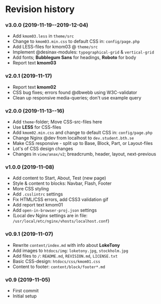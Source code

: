 # Revision history

### v3.0.0 (2019-11-19--2019-12-04)
* Add `kmom03.less` in `theme/src`
* Change to `kmom03.min.css` to default CSS in: `config/page.php`
* Add LESS-files for kmom03 @ `theme/src`
* Implement @desinax-modules: `typographical-grid` & `vertical-grid`
* Add fonts; **Bubblegum Sans** for headings, **Roboto** for body
* Report text **kmom03**

### v2.0.1 (2019-11-17)
* Report text **kmom02**
* CSS bug fixes; errors found @dbwebb using W3C-validator
* Clean up responsive media-queries; don't use example query

### v2.0.0 (2019-11-13--16)
* Add `theme`-folder; Move CSS-src-files here
* Use **LESS** for CSS-files
* Add `kmom02.min.css` and change to default CSS in: `config/page.php`
* Change Nginx @dev from localhost to `dev.student.bth.se`
* Make CSS responsive - split up to Base, Block, Part, or Layout-files
* Lot's of CSS design changes
* Changes in `view/anax/v2`; breadcrumb, header, layout, next-previous

### v1.0.0 (2019-11-08)
* Add content to Start, About, Test (new page)
* Style & content to blocks: Navbar, Flash, Footer
* More CSS styling
* Add `.csslintrc` settings
* Fix HTML/CSS errors, add CSS3 validation gif
* Add report text kmom01
* Add `open-in-browser-proj.json` settings
* (Local dev Nginx settings are in file: `/usr/local/etc/nginx/vhosts/localhost.conf`)

### v0.9.1 (2019-11-07)
* Rewrite `content/index.md` with info about **LokeTony**
* Add images to `htdocs/img`: `loketony.jpg`, `stockholm.jpg`
* Add files to `/`: `README.md`, `REVISION.md`, `LICENSE.txt`
* Basic CSS-design: `htdocs/css/kmom01.css`
* Content to footer: `content/block/footer*.md`

### v0.9 (2019-11-05)
* First commit
* Initial setup

